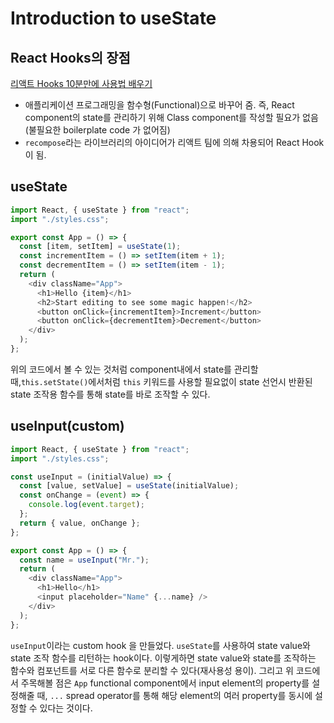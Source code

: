 # Introduction to useState

## React Hooks의 장점

[리액트 Hooks 10분만에 사용법 배우기](https://www.youtube.com/watch?v=yS-BU6eYUDE)

- 애플리케이션 프로그래밍을 함수형(Functional)으로 바꾸어 줌. 즉, React component의 state를 관리하기 위해 Class component를 작성할 필요가 없음(불필요한 boilerplate code 가 없어짐)
- `recompose`라는 라이브러리의 아이디어가 리액트 팀에 의해 차용되어 React Hook이 됨.

## useState

```javascript
import React, { useState } from "react";
import "./styles.css";

export const App = () => {
  const [item, setItem] = useState(1);
  const incrementItem = () => setItem(item + 1);
  const decrementItem = () => setItem(item - 1);
  return (
    <div className="App">
      <h1>Hello {item}</h1>
      <h2>Start editing to see some magic happen!</h2>
      <button onClick={incrementItem}>Increment</button>
      <button onClick={decrementItem}>Decrement</button>
    </div>
  );
};
```

위의 코드에서 볼 수 있는 것처럼 component내에서 state를 관리할 때,`this.setState()`에서처럼 `this` 키워드를 사용할 필요없이 state 선언시 반환된 state 조작용 함수를 통해 state를 바로 조작할 수 있다.

## useInput(custom)

```javascript
import React, { useState } from "react";
import "./styles.css";

const useInput = (initialValue) => {
  const [value, setValue] = useState(initialValue);
  const onChange = (event) => {
    console.log(event.target);
  };
  return { value, onChange };
};

export const App = () => {
  const name = useInput("Mr.");
  return (
    <div className="App">
      <h1>Hello</h1>
      <input placeholder="Name" {...name} />
    </div>
  );
};
```

`useInput`이라는 custom hook 을 만들었다. `useState`를 사용하여 state value와 state 조작 함수를 리턴하는 hook이다. 이렇게하면 state value와 state를 조작하는 함수와 컴포넌트를 서로 다른 함수로 분리할 수 있다(재사용성 용이).
그리고 위 코드에서 주목해볼 점은 `App` functional component에서 input element의 property를 설정해줄 때, `...` spread operator를 통해 해당 element의 여러 property를 동시에 설정할 수 있다는 것이다.

